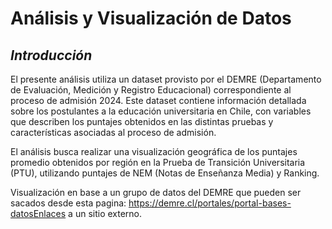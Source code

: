# Análisis y Visualización de Datos

## ***Introducción***

El presente análisis utiliza un dataset provisto por el DEMRE (Departamento de Evaluación, Medición y Registro Educacional) correspondiente al proceso de admisión 2024. Este dataset contiene información detallada sobre los postulantes a la educación universitaria en Chile, con variables que describen los puntajes obtenidos en las distintas pruebas y características asociadas al proceso de admisión.

El análisis busca realizar una visualización geográfica de los puntajes promedio obtenidos por región en la Prueba de Transición Universitaria (PTU), utilizando puntajes de NEM (Notas de Enseñanza Media) y Ranking.

Visualización en base a un grupo de datos del DEMRE que pueden ser sacados desde esta pagina: https://demre.cl/portales/portal-bases-datosEnlaces a un sitio externo.
